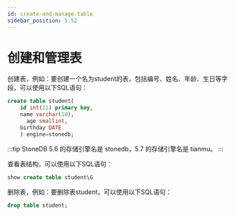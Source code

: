 ```yaml
---
id: create-and-manage-table
sidebar_position: 5.52
---
```


# 创建和管理表

创建表，例如：要创建一个名为student的表，包括编号、姓名、年龄、生日等字段，可以使用以下SQL语句：
```sql
create table student(
    id int(11) primary key,
    name varchar(10),
	  age smallint,
    birthday DATE
    ) engine=stonedb;
```
:::tip
StoneDB 5.6 的存储引擎名是 stonedb，5.7 的存储引擎名是 tianmu。
:::

查看表结构，可以使用以下SQL语句：
```sql
show create table student\G
```
删除表，例如：要删除表student，可以使用以下SQL语句：
```sql
drop table student;
```
